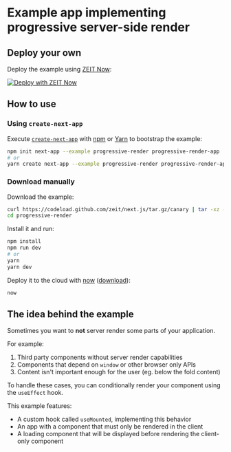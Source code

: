 # Example app implementing progressive server-side render

## Deploy your own

Deploy the example using [ZEIT Now](https://zeit.co/now):

[![Deploy with ZEIT Now](https://zeit.co/button)](https://zeit.co/new/project?template=https://github.com/zeit/next.js/tree/canary/examples/progressive-render)

## How to use

### Using `create-next-app`

Execute [`create-next-app`](https://github.com/zeit/next.js/tree/canary/packages/create-next-app) with [npm](https://docs.npmjs.com/cli/init) or [Yarn](https://yarnpkg.com/lang/en/docs/cli/create/) to bootstrap the example:

```bash
npm init next-app --example progressive-render progressive-render-app
# or
yarn create next-app --example progressive-render progressive-render-app
```

### Download manually

Download the example:

```bash
curl https://codeload.github.com/zeit/next.js/tar.gz/canary | tar -xz --strip=2 next.js-canary/examples/progressive-render
cd progressive-render
```

Install it and run:

```bash
npm install
npm run dev
# or
yarn
yarn dev
```

Deploy it to the cloud with [now](https://zeit.co/now) ([download](https://zeit.co/download)):

```bash
now
```

## The idea behind the example

Sometimes you want to **not** server render some parts of your application.

For example:

1. Third party components without server render capabilities
2. Components that depend on `window` or other browser only APIs
3. Content isn't important enough for the user (eg. below the fold content)

To handle these cases, you can conditionally render your component using the `useEffect` hook.

This example features:

- A custom hook called `useMounted`, implementing this behavior
- An app with a component that must only be rendered in the client
- A loading component that will be displayed before rendering the client-only component
